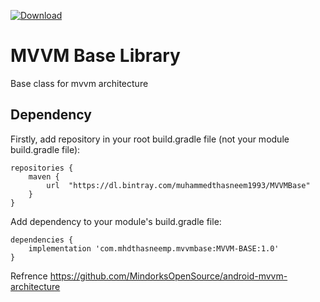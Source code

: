 [ ![Download](https://api.bintray.com/packages/muhammedthasneem1993/MVVMBase/MVVMBase/images/download.svg) ](https://bintray.com/muhammedthasneem1993/MVVMBase/MVVMBase/_latestVersion)

# MVVM Base Library 
Base class for mvvm architecture 

## Dependency

Firstly, add repository in your root build.gradle file (not your module build.gradle file):

```
repositories {
    maven {
        url  "https://dl.bintray.com/muhammedthasneem1993/MVVMBase" 
    }
}
```

Add dependency to your module's build.gradle file:

```
dependencies {
    implementation 'com.mhdthasneemp.mvvmbase:MVVM-BASE:1.0'
}
```

Refrence
https://github.com/MindorksOpenSource/android-mvvm-architecture
